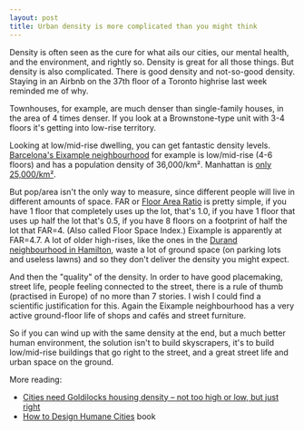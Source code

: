 ```yaml
---
layout: post
title: Urban density is more complicated than you might think
---
```


Density is often seen as the cure for what ails our cities, our mental health, and the environment, and rightly so. Density is great for all those things. But density is also complicated. There is good density and not-so-good density. Staying in an Airbnb on the 37th floor of a Toronto highrise last week reminded me of why.

Townhouses, for example, are much denser than single-family houses, in the area of 4 times denser. If you look at a Brownstone-type unit with 3-4 floors it's getting into low-rise territory.

Looking at low/mid-rise dwelling, you can get fantastic density levels. [Barcelona's Eixample neighbourhood](http://densityatlas.org/casestudies/profile.php?id=139) for example is low/mid-rise (4-6 floors) and has a population density of 36,000/km². Manhattan is [only 25,000/km²](https://en.wikipedia.org/wiki/Demographics_of_New_York_City).

But pop/area isn't the only way to measure, since different people will live in different amounts of space. FAR or [Floor Area Ratio](https://en.wikipedia.org/wiki/Floor_area_ratio) is pretty simple, if you have 1 floor that completely uses up the lot, that's 1.0, if you have 1 floor that uses up half the lot that's 0.5, if you have 8 floors on a footprint of half the lot that FAR=4. (Also called Floor Space Index.)  Eixample is apparently at FAR=4.7. A lot of older high-rises, like the ones in the [Durand neighbourhood in Hamilton](https://www.google.com/maps/place/Durand,+Hamilton,+ON/), waste a lot of ground space (on parking lots and useless lawns) and so they don't deliver the density you might expect.

And then the "quality" of the density. In order to have good placemaking, street life, people feeling connected to the street, there is a rule of thumb (practised in Europe) of no more than 7 stories. I wish I could find a scientific justification for this. Again the Eixample neighbourhood has a very active ground-floor life of shops and cafés and street furniture.

So if you can wind up with the same density at the end, but a much better human environment, the solution isn't to build skyscrapers, it's to build low/mid-rise buildings that go right to the street, and a great street life and urban space on the ground.

More reading:

- [Cities need Goldilocks housing density – not too high or low, but just right](https://www.theguardian.com/lifeandstyle/2014/apr/16/cities-need-goldilocks-housing-density-not-too-high-low-just-right)
- [How to Design Humane Cities](https://shop.arkitektforeningen.dk/en/architecture-and-theory/526-how-to-design-humane-cities-public-spaces-and-urbanity.html) book
